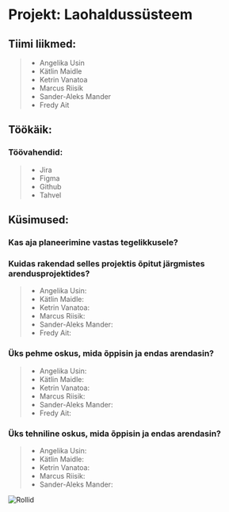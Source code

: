 # Projekt: Laohaldussüsteem
## Tiimi liikmed:
> * Angelika Usin
> * Kätlin Maidle
> * Ketrin Vanatoa
> * Marcus Riisik
> * Sander-Aleks Mander
> * Fredy Ait

## Töökäik:
### Töövahendid: 
> * Jira
> * Figma
> * Github
> * Tahvel

## Küsimused:
### Kas aja planeerimine vastas tegelikkusele?

### Kuidas rakendad selles projektis õpitut järgmistes arendusprojektides?
> * Angelika Usin:
> * Kätlin Maidle:
> * Ketrin Vanatoa:
> * Marcus Riisik:
> * Sander-Aleks Mander:
> * Fredy Ait:
### Üks pehme oskus, mida õppisin ja endas arendasin?
> * Angelika Usin:
> * Kätlin Maidle:
> * Ketrin Vanatoa:
> * Marcus Riisik:
> * Sander-Aleks Mander:
> * Fredy Ait:
### Üks tehniline oskus, mida õppisin ja endas arendasin?
> * Angelika Usin:
> * Kätlin Maidle:
> * Ketrin Vanatoa:
> * Marcus Riisik:
> * Sander-Aleks Mander:

![Rollid](https://user-images.githubusercontent.com/71066639/156727420-5d08bfba-968f-41b7-b618-db56a6d833ef.jpg)

